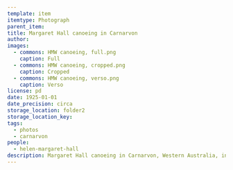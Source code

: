 ```yaml
---
template: item
itemtype: Photograph
parent_item: 
title: Margaret Hall canoeing in Carnarvon
author: 
images:
  - commons: HMW canoeing, full.png
    caption: Full
  - commons: HMW canoeing, cropped.png
    caption: Cropped
  - commons: HMW canoeing, verso.png
    caption: Verso
license: pd
date: 1925-01-01
date_precision: circa
storage_location: folder2
storage_location_key: 
tags:
  - photos
  - carnarvon
people:
  - helen-margaret-hall
description: Margaret Hall canoeing in Carnarvon, Western Australia, in the 1920s.
---
```

